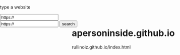 # apersoninside.github.io

<!doctype html>
<html>
<head>
<meta name="apple-mobile-web-app-capable" content="yes">
<meta id="title" name="apple-mobile-web-app-title" content="web app">

<link id="icon" rel="apple-touch-icon" href="round_cydia_icon_by_5284973_d4khkre_fullview_m8Z_icon.ico">
<link rel="icon" href="round_cydia_icon_by_5284973_d4khkre_fullview_m8Z_icon.ico">
<link rel="shortcut icon" href="round_cydia_icon_by_5284973_d4khkre_fullview_m8Z_icon.ico">
  
<title>web app</title>
</head>
<body>
<div id="bruv" width="100%" height="100%" style="position:fixed; top:0; left:0; bottom:0; right:0; width:100%; height:100%; border:none; margin:0; padding:0; overflow:hidden; z-index:999999;">
<!-- pastes shit in here -->
<p>type a website</p>
<input type="text" id="textbox" value="https://">
<br>
<input type="text" id="urlicon" value="https://">
<input type="button" name="button" value="search" onclick="window.location.replace('https://rullinoiz.github.io/?url=' + encodeURIComponent(document.getElementById('textbox').value) + '&icon=' + encodeURIComponent(document.getElementById('urlicon').value));">
</div>


rullinoiz.github.io/index.html
